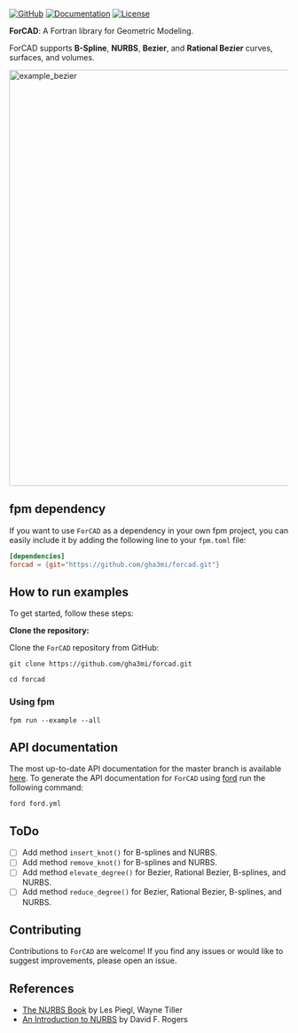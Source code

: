 [![GitHub](https://img.shields.io/badge/GitHub-ForCAD-blue.svg?style=social&logo=github)](https://github.com/gha3mi/forcad)
[![Documentation](https://img.shields.io/badge/ford-Documentation%20-blueviolet.svg)](https://gha3mi.github.io/forcad/)
[![License](https://img.shields.io/github/license/gha3mi/forcad?color=green)](https://github.com/gha3mi/forcad/blob/main/LICENSE)

**ForCAD**: A Fortran library for Geometric Modeling.

ForCAD supports **B-Spline**, **NURBS**, **Bezier**, and **Rational Bezier** curves, surfaces, and volumes.

<img alt="example_bezier" src="https://github.com/gha3mi/forcad/raw/main/vtk/example_bezier.png" width="750">

## fpm dependency

If you want to use `ForCAD` as a dependency in your own fpm project,
you can easily include it by adding the following line to your `fpm.toml` file:

```toml
[dependencies]
forcad = {git="https://github.com/gha3mi/forcad.git"}
```

## How to run examples

To get started, follow these steps:

**Clone the repository:**

Clone the `ForCAD` repository from GitHub:

```shell
git clone https://github.com/gha3mi/forcad.git
```

```shell
cd forcad
```

### Using fpm


```shell
fpm run --example --all
```

## API documentation

The most up-to-date API documentation for the master branch is available
[here](https://gha3mi.github.io/forcad/).
To generate the API documentation for `ForCAD` using
[ford](https://github.com/Fortran-FOSS-Programmers/ford) run the following
command:

```shell
ford ford.yml
```

## ToDo

- [ ] Add method `insert_knot()` for B-splines and NURBS.
- [ ] Add method `remove_knot()` for B-splines and NURBS.
- [ ] Add method `elevate_degree()` for Bezier, Rational Bezier, B-splines, and NURBS.
- [ ] Add method `reduce_degree()` for Bezier, Rational Bezier, B-splines, and NURBS.

## Contributing

Contributions to `ForCAD` are welcome!
If you find any issues or would like to suggest improvements, please open an issue.

## References

- [The NURBS Book](https://doi.org/10.1007/978-3-642-97385-7) by Les Piegl, Wayne Tiller
- [An Introduction to NURBS](https://doi.org/10.1016/B978-1-55860-669-2.X5000-3) by David F. Rogers